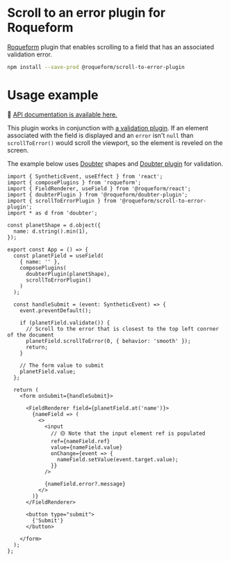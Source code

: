 # Scroll to an error plugin for Roqueform

[Roqueform](https://github.com/smikhalevski/roqueform#readme) plugin that enables scrolling to a field that has an
associated validation error.

```sh
npm install --save-prod @roqueform/scroll-to-error-plugin
```

# Usage example

🔎 [API documentation is available here.](https://smikhalevski.github.io/roqueform/modules/_roqueform_scroll_to_error_plugin.html)

This plugin works in conjunction with [a validation plugin](../../#plugins-and-integrations). If an element associated
with the field is displayed and an `error` isn't `null` than `scrollToError()` would scroll the viewport, so the element
is reveled on the screen.

The example below uses [Doubter](https://github.com/smikhalevski/doubter#readme) shapes and
[Doubter plugin](../doubter-plugin#readme) for validation.

```tsx
import { SyntheticEvent, useEffect } from 'react';
import { composePlugins } from 'roqueform';
import { FieldRenderer, useField } from '@roqueform/react';
import { doubterPlugin } from '@roqueform/doubter-plugin';
import { scrollToErrorPlugin } from '@roqueform/scroll-to-error-plugin';
import * as d from 'doubter';

const planetShape = d.object({
  name: d.string().min(1),
});

export const App = () => {
  const planetField = useField(
    { name: '' },
    composePlugins(
      doubterPlugin(planetShape),
      scrollToErrorPlugin()
    )
  );

  const handleSubmit = (event: SyntheticEvent) => {
    event.preventDefault();

    if (planetField.validate()) {
      // Scroll to the error that is closest to the top left conrner of the document 
      planetField.scrollToError(0, { behavior: 'smooth' });
      return;
    }

    // The form value to submit
    planetField.value;
  };

  return (
    <form onSubmit={handleSubmit}>

      <FieldRenderer field={planetField.at('name')}>
        {nameField => (
          <>
            <input
              // 🟡 Note that the input element ref is populated
              ref={nameField.ref}
              value={nameField.value}
              onChange={event => {
                nameField.setValue(event.target.value);
              }}
            />

            {nameField.error?.message}
          </>
        )}
      </FieldRenderer>

      <button type="submit">
        {'Submit'}
      </button>

    </form>
  );
};
```
